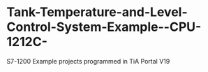 # Tank-Temperature-and-Level-Control-System-Example--CPU-1212C-
S7-1200 Example projects programmed in TiA Portal V19
